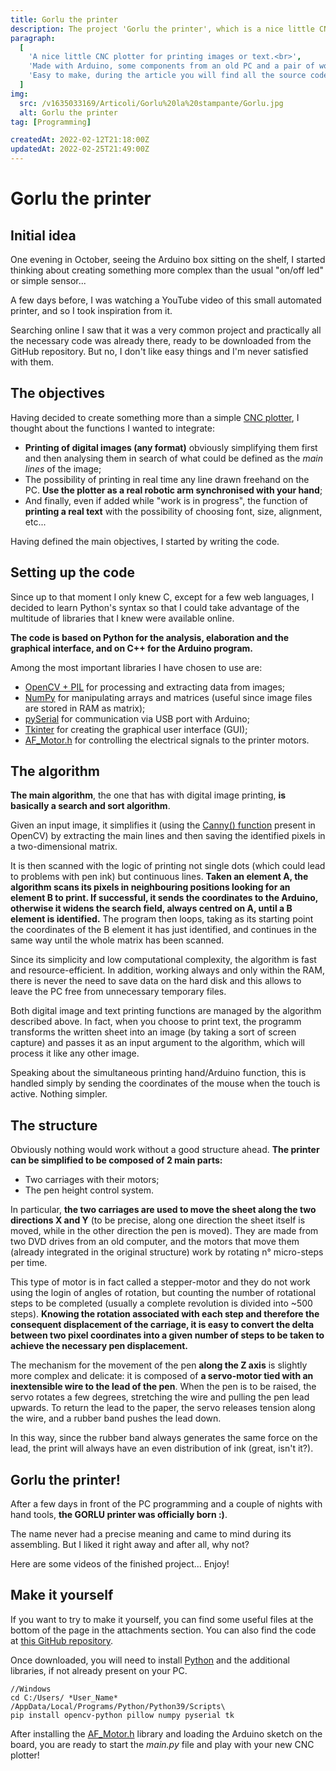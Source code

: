 ```yaml
---
title: Gorlu the printer
description: The project 'Gorlu the printer', which is a nice little CNC plotter built using Arduino and coded in Python. How the project began, the algorithm  that controls its movement and analyses the images, the stepper-motors that move the pen, and some usefull document to DIY.
paragraph:
  [
    'A nice little CNC plotter for printing images or text.<br>',
    'Made with Arduino, some components from an old PC and a pair of wooden blocks, this little plotter <b>was able to surprse even me with its drawing accuracy.</b>',
    'Easy to make, during the article you will find all the source code (Python and C++) and many usefull document to do it by yourself.',
  ]
img:
  src: /v1635033169/Articoli/Gorlu%20la%20stampante/Gorlu.jpg
  alt: Gorlu the printer
tag: [Programming]

createdAt: 2022-02-12T21:18:00Z
updatedAt: 2022-02-25T21:49:00Z
---
```


# Gorlu the printer

<CMedia :s="img.src" :a="img.src"></CMedia>

## Initial idea

One evening in October, seeing the Arduino box sitting on the shelf, I started thinking about creating something more complex than the usual "on/off led" or simple sensor...

A few days before, I was watching a YouTube video of this small automated printer, and so I took inspiration from it.

Searching online I saw that it was a very common project and practically all the necessary code was already there, ready to be downloaded from the GitHub repository. But no, I don't like easy things and I'm never satisfied with them.

## The objectives

Having decided to create something more than a simple [CNC plotter](https://en.wikipedia.org/wiki/Numerical_control), I thought about the functions I wanted to integrate:

- **Printing of digital images (any format)** obviously simplifying them first and then analysing them in search of what could be defined as the _main lines_ of the image;
- The possibility of printing in real time any line drawn freehand on the PC. **Use the plotter as a real robotic arm synchronised with your hand**;
- And finally, even if added while "work is in progress", the function of **printing a real text** with the possibility of choosing font, size, alignment, etc...

Having defined the main objectives, I started by writing the code.

## Setting up the code

Since up to that moment I only knew C, except for a few web languages, I decided to learn Python's syntax so that I could take advantage of the multitude of libraries that I knew were available online.

**The code is based on Python for the analysis, elaboration and the graphical interface, and on C++ for the Arduino program.**

<CMedia s="/v1637023033/Articoli/Gorlu%20la%20stampante/Logo_py_c.png" c="Python and C++ logos"></CMedia>

Among the most important libraries I have chosen to use are:

- [OpenCV + PIL](https://opencv.org/) for processing and extracting data from images;
- [NumPy](https://numpy.org/) for manipulating arrays and matrices (useful since image files are stored in RAM as matrix);
- [pySerial](https://pythonhosted.org/pyserial/) for communication via USB port with Arduino;
- [Tkinter](https://tkdocs.com/) for creating the graphical user interface (GUI);
- [AF_Motor.h](https://learn.adafruit.com/adafruit-motor-shield/library-install) for controlling the electrical signals to the printer motors.

## The algorithm

**The main algorithm**, the one that has with digital image printing, **is basically a search and sort algorithm**.

Given an input image, it simplifies it (using the [Canny() function](https://en.wikipedia.org/wiki/Canny_edge_detector) present in OpenCV) by extracting the main lines and then saving the identified pixels in a two-dimensional matrix.

<CMedia s="/v1637024651/Articoli/Gorlu%20la%20stampante/Canny.png" c="An example of Canny's algorithm application"></CMedia>

It is then scanned with the logic of printing not single dots (which could lead to problems with pen ink) but continuous lines. **Taken an element A, the algorithm scans its pixels in neighbouring positions looking for an element B to print. If successful, it sends the coordinates to the Arduino, otherwise it widens the search field, always centred on A, until a B element is identified.** The program then loops, taking as its starting point the coordinates of the B element it has just identified, and continues in the same way until the whole matrix has been scanned.

<CMedia s="/v1632851575/Articoli/Gorlu%20la%20stampante/Algoritmo_di_ricerca_1.png" c="Graphical simulation of the search algorithm"></CMedia>

<CMedia s="/v1632851575/Articoli/Gorlu%20la%20stampante/Algoritmo_di_ricerca_2.png" c="A screenshot of the search algorithm"></CMedia>

Since its simplicity and low computational complexity, the algorithm is fast and resource-efficient. In addition, working always and only within the RAM, there is never the need to save data on the hard disk and this allows to leave the PC free from unnecessary temporary files.

Both digital image and text printing functions are managed by the algorithm described above. In fact, when you choose to print text, the programm transforms the written sheet into an image (by taking a sort of screen capture) and passes it as an input argument to the algorithm, which will process it like any other image.

Speaking about the simultaneous printing hand/Arduino function, this is handled simply by sending the coordinates of the mouse when the touch is active. Nothing simpler.

## The structure

Obviously nothing would work without a good structure ahead. **The printer can be simplified to be composed of 2 main parts:**

- Two carriages with their motors;
- The pen height control system.

In particular, **the two carriages are used to move the sheet along the two directions X and Y** (to be precise, along one direction the sheet itself is moved, while in the other direction the pen is moved). They are made from two DVD drives from an old computer, and the motors that move them (already integrated in the original structure) work by rotating n° micro-steps per time.

This type of motor is in fact called a stepper-motor and they do not work using the login of angles of rotation, but counting the number of rotational steps to be completed (usually a complete revolution is divided into ~500 steps). **Knowing the rotation associated with each step and therefore the consequent displacement of the carriage, it is easy to convert the delta between two pixel coordinates into a given number of steps to be taken to achieve the necessary pen displacement.**

<CMedia s="https://res.cloudinary.com/bocchio/video/upload/v1632851317/Articoli/Gorlu%20la%20stampante/Movimento_carrelli.mp4" c="Sliding of carriages" type="video"></CMedia>

The mechanism for the movement of the pen **along the Z axis** is slightly more complex and delicate: it is composed of **a servo-motor tied with an inextensible wire to the lead of the pen**. When the pen is to be raised, the servo rotates a few degrees, stretching the wire and pulling the pen lead upwards. To return the lead to the paper, the servo releases tension along the wire, and a rubber band pushes the lead down.

<CMedia s="https://res.cloudinary.com/bocchio/video/upload/v1632851576/Articoli/Gorlu%20la%20stampante/Movimento_penna.mp4" c="The up/down mechanism of the pen" type="video"></CMedia>

In this way, since the rubber band always generates the same force on the lead, the print will always have an even distribution of ink (great, isn't it?).

## Gorlu the printer!

After a few days in front of the PC programming and a couple of nights with hand tools, **the GORLU printer was officially born :)**.

The name never had a precise meaning and came to mind during its assembling. But I liked it right away and after all, why not?

Here are some videos of the finished project... Enjoy!

<CMedia s="https://www.youtube.com/embed/qBS6WiSzQmI" c="Plotting of Pikachu" type="iframe"></CMedia>

## Make it yourself

If you want to try to make it yourself, you can find some useful files at the bottom of the page in the attachments section. You can also find the code at [this GitHub repository](https://github.com/Bocchio01/Arduino_CNC_plotter).

Once downloaded, you will need to install [Python](https://www.python.org/downloads/) and the additional libraries, if not already present on your PC.

```shell
//Windows
cd C:/Users/ *User_Name* /AppData/Local/Programs/Python/Python39/Scripts\
pip install opencv-python pillow numpy pyserial tk
```

After installing the [AF_Motor.h](https://learn.adafruit.com/adafruit-motor-shield/library-install) library and loading the Arduino sketch on the board, you are ready to start the _main.py_ file and play with your new CNC plotter!
